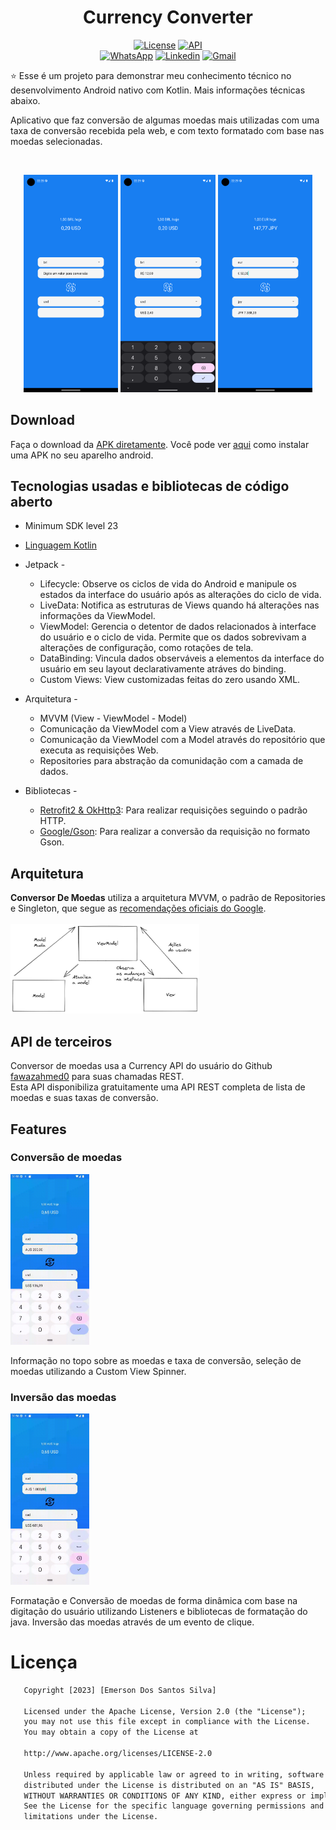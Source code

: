 <h1 align="center">Currency Converter</h1>

<p align="center">
  <a href="https://opensource.org/licenses/Apache-2.0"><img alt="License" src="https://img.shields.io/badge/License-Apache%202.0-blue.svg"/></a>
  <a href="https://android-arsenal.com/api?level=23"><img src="https://img.shields.io/badge/API-23%2B-brightgreen.svg?style=flat" border="0" alt="API"></a>
  <br>
  <a href="https://wa.me/+5571991154541"><img alt="WhatsApp" src="https://img.shields.io/badge/WhatsApp-25D366?style=for-the-badge&logo=whatsapp&logoColor=white"/></a>
  <a href="https://www.linkedin.com/in/emerson-dos-santos-silva-398319206/"><img alt="Linkedin" src="https://img.shields.io/badge/LinkedIn-0077B5?style=for-the-badge&logo=linkedin&logoColor=white"/></a>
  <a href="mailto:emersonsantos1921@gmail.com"><img alt="Gmail" src="https://img.shields.io/badge/Gmail-D14836?style=for-the-badge&logo=gmail&logoColor=white"/></a>
</p>

<p align="center">  

⭐ Esse é um projeto para demonstrar meu conhecimento técnico no desenvolvimento Android nativo com Kotlin. Mais informações técnicas abaixo.

Aplicativo que faz conversão de algumas moedas mais utilizadas com uma taxa de conversão recebida pela web, e com texto formatado com base nas moedas selecionadas.

</p>

</br>

<p float="left" align="center">
<img alt="screenshot" width="30%" src="screenshots/screenshot-1.png"/>
<img alt="screenshot" width="30%" src="screenshots/screenshot-2.png"/>
<img alt="screenshot" width="30%" src="screenshots/screenshot-3.png"/>
</p>

## Download
Faça o download da <a href="apk/app-debug.apk?raw=true">APK diretamente</a>. Você pode ver <a href="https://www.google.com/search?q=como+instalar+um+apk+no+android">aqui</a> como instalar uma APK no seu aparelho android. 

## Tecnologias usadas e bibliotecas de código aberto

- Minimum SDK level 23
- [Linguagem Kotlin](https://kotlinlang.org/)

- Jetpack -
  - Lifecycle: Observe os ciclos de vida do Android e manipule os estados da interface do usuário após as alterações do ciclo de vida.
  - LiveData: Notifica as estruturas de Views quando há alterações nas informações da ViewModel.
  - ViewModel: Gerencia o detentor de dados relacionados à interface do usuário e o ciclo de vida. Permite que os dados sobrevivam a alterações de configuração, como rotações de tela.
  - DataBinding: Vincula dados observáveis a elementos da interface do usuário em seu layout declarativamente atráves do binding.
  - Custom Views: View customizadas feitas do zero usando XML.

- Arquitetura - 
  - MVVM (View - ViewModel - Model)
  - Comunicação da ViewModel com a View através de LiveData.
  - Comunicação da ViewModel com a Model através do repositório que executa as requisições Web.
  - Repositories para abstração da comunidação com a camada de dados.
  
- Bibliotecas - 
  - [Retrofit2 & OkHttp3](https://github.com/square/retrofit): Para realizar requisições seguindo o padrão HTTP.
  - [Google/Gson](https://github.com/google/gson): Para realizar a conversão da requisição no formato Gson.

## Arquitetura
**Conversor De Moedas** utiliza a arquitetura MVVM, o padrão de Repositories e Singleton, que segue as [recomendações oficiais do Google](https://developer.android.com/topic/architecture).
</br></br>
<img alt="screenshot" width="60%" src="screenshots/arquitetura.png"/>
<br>

## API de terceiros

Conversor de moedas usa a Currency API do usuário do Github [fawazahmed0](https://github.com/fawazahmed0/currency-api) para suas chamadas REST.<br>
Esta API disponibiliza gratuitamente uma API REST completa de lista de moedas e suas taxas de conversão.

## Features

### Conversão de moedas
<img src="screenshots/feature-1.gif" width="25%"/>

Informação no topo sobre as moedas e taxa de conversão, seleção de moedas utilizando a Custom View Spinner.

### Inversão das moedas
<img src="screenshots/feature-2.gif" width="25%"/>

Formatação e Conversão de moedas de forma dinâmica com base na digitação do usuário utilizando Listeners e bibliotecas de formatação do java. Inversão das moedas através de um evento de clique.

# Licença

```xml
   Copyright [2023] [Emerson Dos Santos Silva]

   Licensed under the Apache License, Version 2.0 (the "License");
   you may not use this file except in compliance with the License.
   You may obtain a copy of the License at

   http://www.apache.org/licenses/LICENSE-2.0

   Unless required by applicable law or agreed to in writing, software
   distributed under the License is distributed on an "AS IS" BASIS,
   WITHOUT WARRANTIES OR CONDITIONS OF ANY KIND, either express or implied.
   See the License for the specific language governing permissions and
   limitations under the License.
```
